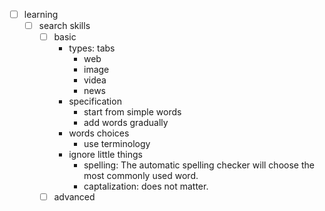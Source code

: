 - [ ] learning
	- [ ] search skills
		- [ ] basic
			- types: tabs
				- web
				- image
				- videa
				- news
			- specification
				- start from simple words
				- add words gradually
			- words choices
				- use terminology
			- ignore little things
				- spelling: The automatic spelling checker will choose the most commonly used word.
				- captalization: does not matter.
		- [ ] advanced
<!--stackedit_data:
eyJoaXN0b3J5IjpbMjQ3Mjc2Mjc1XX0=
-->